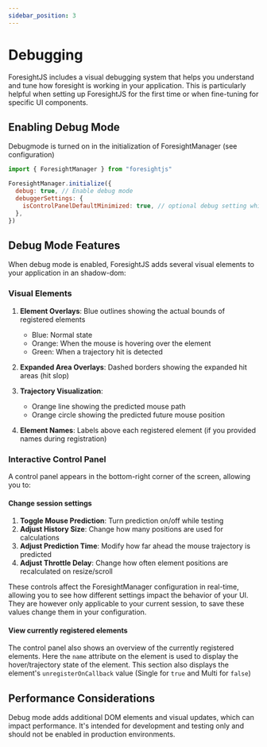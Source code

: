 ```yaml
---
sidebar_position: 3
---
```


# Debugging

ForesightJS includes a visual debugging system that helps you understand and tune how foresight is working in your application. This is particularly helpful when setting up ForesightJS for the first time or when fine-tuning for specific UI components.

## Enabling Debug Mode

Debugmode is turned on in the initialization of ForesightManager (see configuration)

```javascript
import { ForesightManager } from "foresightjs"

ForesightManager.initialize({
  debug: true, // Enable debug mode
  debuggerSettings: {
    isControlPanelDefaultMinimized: true, // optional debug setting which allows you to minimize the control panel on default
  },
})
```

## Debug Mode Features

When debug mode is enabled, ForesightJS adds several visual elements to your application in an shadow-dom:

### Visual Elements

1. **Element Overlays**: Blue outlines showing the actual bounds of registered elements

   - Blue: Normal state
   - Orange: When the mouse is hovering over the element
   - Green: When a trajectory hit is detected

2. **Expanded Area Overlays**: Dashed borders showing the expanded hit areas (hit slop)

3. **Trajectory Visualization**:

   - Orange line showing the predicted mouse path
   - Orange circle showing the predicted future mouse position

4. **Element Names**: Labels above each registered element (if you provided names during registration)

### Interactive Control Panel

A control panel appears in the bottom-right corner of the screen, allowing you to:

#### Change session settings

1. **Toggle Mouse Prediction**: Turn prediction on/off while testing
2. **Adjust History Size**: Change how many positions are used for calculations
3. **Adjust Prediction Time**: Modify how far ahead the mouse trajectory is predicted
4. **Adjust Throttle Delay**: Change how often element positions are recalculated on resize/scroll

These controls affect the ForesightManager configuration in real-time, allowing you to see how different settings impact the behavior of your UI. They are however only applicable to your current session, to save these values change them in your configuration.

#### View currently registered elements

The control panel also shows an overview of the currently registered elements. Here the `name` attribute on the element is used to display the hover/trajectory state of the element. This section also displays the element's `unregisterOnCallback` value (Single for `true` and Multi for `false`)

## Performance Considerations

Debug mode adds additional DOM elements and visual updates, which can impact performance. It's intended for development and testing only and should not be enabled in production environments.
